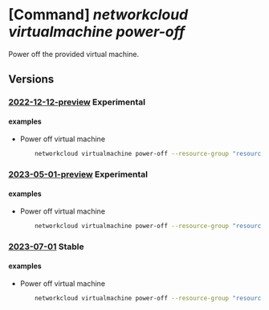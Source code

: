 # [Command] _networkcloud virtualmachine power-off_

Power off the provided virtual machine.

## Versions

### [2022-12-12-preview](/Resources/mgmt-plane/L3N1YnNjcmlwdGlvbnMve30vcmVzb3VyY2Vncm91cHMve30vcHJvdmlkZXJzL21pY3Jvc29mdC5uZXR3b3JrY2xvdWQvdmlydHVhbG1hY2hpbmVzL3t9L3Bvd2Vyb2Zm/2022-12-12-preview.xml) **Experimental**

<!-- mgmt-plane /subscriptions/{}/resourcegroups/{}/providers/microsoft.networkcloud/virtualmachines/{}/poweroff 2022-12-12-preview -->

#### examples

- Power off virtual machine
    ```bash
        networkcloud virtualmachine power-off --resource-group "resourceGroupName" --name "virtualMachineName" --skip-shutdown "True"
    ```

### [2023-05-01-preview](/Resources/mgmt-plane/L3N1YnNjcmlwdGlvbnMve30vcmVzb3VyY2Vncm91cHMve30vcHJvdmlkZXJzL21pY3Jvc29mdC5uZXR3b3JrY2xvdWQvdmlydHVhbG1hY2hpbmVzL3t9L3Bvd2Vyb2Zm/2023-05-01-preview.xml) **Experimental**

<!-- mgmt-plane /subscriptions/{}/resourcegroups/{}/providers/microsoft.networkcloud/virtualmachines/{}/poweroff 2023-05-01-preview -->

#### examples

- Power off virtual machine
    ```bash
        networkcloud virtualmachine power-off --resource-group "resourceGroupName" --name "virtualMachineName" --skip-shutdown "True"
    ```

### [2023-07-01](/Resources/mgmt-plane/L3N1YnNjcmlwdGlvbnMve30vcmVzb3VyY2Vncm91cHMve30vcHJvdmlkZXJzL21pY3Jvc29mdC5uZXR3b3JrY2xvdWQvdmlydHVhbG1hY2hpbmVzL3t9L3Bvd2Vyb2Zm/2023-07-01.xml) **Stable**

<!-- mgmt-plane /subscriptions/{}/resourcegroups/{}/providers/microsoft.networkcloud/virtualmachines/{}/poweroff 2023-07-01 -->

#### examples

- Power off virtual machine
    ```bash
        networkcloud virtualmachine power-off --resource-group "resourceGroupName" --name "virtualMachineName" --skip-shutdown "True"
    ```
